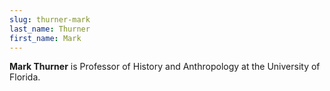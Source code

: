 ```yaml
---
slug: thurner-mark
last_name: Thurner
first_name: Mark
---
```

**Mark Thurner** is Professor of History and Anthropology at the University of Florida.